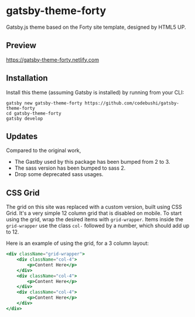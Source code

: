 # gatsby-theme-forty

Gatsby.js theme based on the Forty site template, designed by HTML5 UP.

## Preview

https://gatsby-theme-forty.netlify.com

## Installation

Install this theme (assuming Gatsby is installed) by running from your CLI:

```
gatsby new gatsby-theme-forty https://github.com/codebushi/gatsby-theme-forty
cd gatsby-theme-forty
gatsby develop
```

## Updates

Compared to the original work, 

* The Gastby used by this package has been bumped from 2 to 3.
* The sass version has been bumped to sass 2.
* Drop some deprecated sass usages.

## CSS Grid

The grid on this site was replaced with a custom version, built using CSS Grid. It's a very simple 12 column grid that is disabled on mobile. To start using the grid, wrap the desired items with `grid-wrapper`. Items inside the `grid-wrapper` use the class `col-` followed by a number, which should add up to 12.

Here is an example of using the grid, for a 3 column layout:

```jsx
<div className="grid-wrapper">
    <div className="col-4">
        <p>Content Here</p>
    </div>
    <div className="col-4">
        <p>Content Here</p>
    </div>
    <div className="col-4">
        <p>Content Here</p>
    </div>
</div>
```
